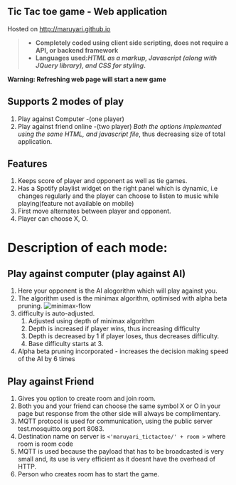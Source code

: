 
## Tic Tac toe game - Web application
 Hosted on http://maruyari.github.io
 
> - __Completely coded using client side scripting, does not require a API, or backend framework__
> - __Languages used:_HTML as a markup, Javascript (along with JQuery library), and CSS for styling_.__
   
 __Warning: Refreshing web page will start a new game__
 ## Supports 2 modes of play
 1. Play against Computer -(one player)
 2. Play against friend online -(two player)
 _Both the options implemented using the same HTML, and javascript file_, thus decreasing size of total application.
 ## Features
 1. Keeps score of player and opponent as well as tie games.
 2. Has a Spotify playlist widget on the right panel which is dynamic, i.e changes regularly and the player can choose to listen to music while playing(feature not available on mobile)
 3. First move alternates between player and opponent.
 4. Player can choose X, O.
 # Description of each mode:
 
 ## Play against computer (play against AI)
 1. Here your opponent is the AI alogorithm which will play against you.
 2. The algorithm used is the minimax algorithm, optimised with alpha beta pruning.
 ![minimax-flow](./home/tokoyama/Downloads/400px-Minimax.svg.png)
 3. difficulty is auto-adjusted. 
    1. Adjusted using depth of minimax algorithm
    2. Depth is increased if player wins, thus increasing difficulty
    3. Depth is decreased by 1 if player loses, thus decreases difficulty.
    4. Base difficulty starts at 3.
 4. Alpha beta pruning incorporated - increases the decision making speed of the AI by 6 times
 
 ## Play against Friend 
 1. Gives you option to create room and join room.
 2. Both you and your friend can choose the same symbol X or O in your page but response from the other side will always be complimentary.
 3. MQTT protocol is used for communication, using the public server test.mosquitto.org port 8083. 
 4. Destination name on server is `<'maruyari_tictactoe/' + room >` where room is room code
 5. MQTT is used because the payload that has to be broadcasted is very small and, its use is very efficient as it doesnt have the overhead of HTTP.
 6. Person who creates room has to start the game.
 
 
